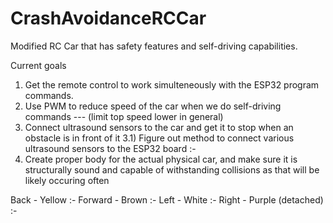 # CrashAvoidanceRCCar
Modified RC Car that has safety features and self-driving capabilities.

Current goals 
  1) Get the remote control to work simulteneously with the ESP32 program commands.
  2) Use PWM to reduce speed of the car when we do self-driving commands --- (limit top speed lower in general)
  3) Connect ultrasound sensors to the car and get it to stop when an obstacle is in front of it
     3.1) Figure out method to connect various ultrasound sensors to the ESP32 board :-
  4) Create proper body for the actual physical car, and make sure it is structurally sound and capable of withstanding collisions as that will be likely occuring often

Back - Yellow :-
Forward - Brown :-
Left - White :-
Right - Purple (detached) :-
